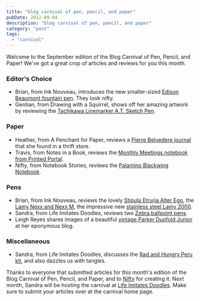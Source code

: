 ```yaml
---
title: "blog carnival of pen, pencil, and paper"
pubDate: 2012-09-04
description: "blog carnival of pen, pencil, and paper"
category: "post"
tags:
  - "carnival"
---
```


Welcome to the September edition of the Blog Carnival of Pen, Pencil, and Paper! We've got a great crop of articles and reviews for you this month.

### **Editor's Choice**

- Brian, from Ink Nouveau, introduces the new smaller-sized [Edison Beaumont fountain pen](http://www.inknouveau.com/2012/08/introducing-edison-beaumont.html). They look nifty.
- Gentian, from Drawing with a Squirrel, shows off her amazing artwork by reviewing the [Tachikawa Linemarker A.T. Sketch Pen](http://www.gentianosman.com/2012/08/tachikawa-linemarker-at-sketch-pen.html).

### **Paper**

- Heather, from A Penchant for Paper, reviews a [Pierre Belvedere journal](http://apenchantforpaper.blogspot.ca/2012/08/thrift-store-journal-from-pierre.html) that she found in a thrift store.
- Travis, from Notes in a Book, reviews the [Monthly Meetings notebook from Printed Portal](http://notesinabook.wordpress.com/2012/08/20/monthly-meetings-notebook-from-printed-portal/).
- Nifty, from Notebook Stories, reviews the [Palamino Blackwing Notebook](http://www.notebookstories.com/2012/08/21/review-giveaway-palomino-blackwing-sketchbook/).

### **Pens**

- Brian, from Ink Nouveau, reviews the lovely [Stipula Etruria Alter Ego](http://www.inknouveau.com/2012/08/wed-review-stipula-etruria-alter-ego.html), the [Lamy Nexx and Nexx M](http://www.inknouveau.com/2012/08/wed-review-stipula-etruria-alter-ego.html), the impressive new [stainless steel Lamy 2000](http://www.inknouveau.com/2012/08/wed-review-stainless-steel-lamy-2000.html).
- Sandra, from Life Imitates Doodles, reviews two [Zebra ballpoint pens](http://lifeimitatesdoodles.blogspot.ca/2012/08/review-of-zebra-z-mulsion-ex-zebra-z.html).
- Leigh Reyes shares images of a beautiful [vintage Parker Duofold Junior](http://www.leighreyes.com/?p=3824) at her eponymous blog.

### **Miscellaneous**

- Sandra, from Life Imitates Doodles, discusses the [Rad and Hungry Peru kit](http://lifeimitatesdoodles.blogspot.ca/2012/08/new-tangle-pattern-ww-and-review-of-rad.html), and also dazzles us with tangles.

Thanks to everyone that submitted articles for this month's edition of the Blog Carnival of Pen, Pencil, and Paper, and to [Nifty](http://www.notebookstories.com/) for creating it. Next month, Sandra will be hosting the carnival at [Life Imitates Doodles](http://lifeimitatesdoodles.blogspot.com/). Make sure to submit your articles over at the carnival home page.
